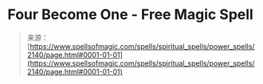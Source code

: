 <!--yml
category: 未分类
date: 2024-06-12 18:35:41
-->

# Four Become One - Free Magic Spell

> 来源：[https://www.spellsofmagic.com/spells/spiritual_spells/power_spells/2140/page.html#0001-01-01](https://www.spellsofmagic.com/spells/spiritual_spells/power_spells/2140/page.html#0001-01-01)